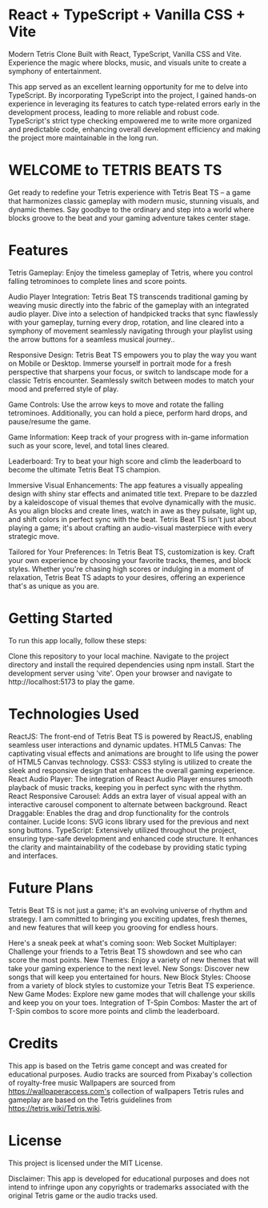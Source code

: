 # React + TypeScript + Vanilla CSS + Vite

Modern Tetris Clone Built with React, TypeScript, Vanilla CSS and Vite.
Experience the magic where blocks, music, and visuals unite to create a symphony of entertainment.

This app served as an excellent learning opportunity for me to delve into TypeScript. By incorporating
TypeScript into the project, I gained hands-on experience in leveraging its features to catch type-related
errors early in the development process, leading to more reliable and robust code. TypeScript's strict type
checking empowered me to write more organized and predictable code, enhancing overall development efficiency
and making the project more maintainable in the long run.

# WELCOME to TETRIS BEATS TS

Get ready to redefine your Tetris experience with Tetris Beat TS – a game that harmonizes classic gameplay
with modern music, stunning visuals, and dynamic themes. Say goodbye to the ordinary and step into a world
where blocks groove to the beat and your gaming adventure takes center stage.

# Features

Tetris Gameplay: Enjoy the timeless gameplay of Tetris, where you control falling tetrominoes to complete
lines and score points.

Audio Player Integration: Tetris Beat TS transcends traditional gaming by weaving music directly into the fabric
of the gameplay with an integrated audio player. Dive into a selection of handpicked tracks that sync flawlessly
with your gameplay, turning every drop, rotation, and line cleared into a symphony of movement seamlessly navigating
through your playlist using the arrow buttons for a seamless musical journey..

Responsive Design: Tetris Beat TS empowers you to play the way you want on Mobile or Desktop. Immerse yourself in portrait
mode for a fresh perspective that sharpens your focus, or switch to landscape mode for a classic Tetris encounter. Seamlessly
switch between modes to match your mood and preferred style of play.

Game Controls: Use the arrow keys to move and rotate the falling tetrominoes. Additionally, you can hold a piece, perform
hard drops, and pause/resume the game.

Game Information: Keep track of your progress with in-game information such as your score, level, and total lines cleared.

Leaderboard: Try to beat your high score and climb the leaderboard to become the ultimate Tetris Beat TS champion.

Immersive Visual Enhancements: The app features a visually appealing design with shiny star effects and animated title text.
Prepare to be dazzled by a kaleidoscope of visual themes that evolve dynamically with the music. As you align blocks and create
lines, watch in awe as they pulsate, light up, and shift colors in perfect sync with the beat. Tetris Beat TS isn't just about
playing a game; it's about crafting an audio-visual masterpiece with every strategic move.

Tailored for Your Preferences:
In Tetris Beat TS, customization is key. Craft your own experience by choosing your favorite tracks, themes, and block styles.
Whether you're chasing high scores or indulging in a moment of relaxation, Tetris Beat TS adapts to your desires, offering an
experience that's as unique as you are.

# Getting Started

To run this app locally, follow these steps:

Clone this repository to your local machine.
Navigate to the project directory and install the required dependencies using npm install.
Start the development server using 'vite'.
Open your browser and navigate to http://localhost:5173 to play the game.

# Technologies Used

ReactJS: The front-end of Tetris Beat TS is powered by ReactJS, enabling seamless user interactions and dynamic updates.
HTML5 Canvas: The captivating visual effects and animations are brought to life using the power of HTML5 Canvas technology.
CSS3: CSS3 styling is utilized to create the sleek and responsive design that enhances the overall gaming experience.
React Audio Player: The integration of React Audio Player ensures smooth playback of music tracks, keeping you in perfect sync
with the rhythm.
React Responsive Carousel: Adds an extra layer of visual appeal with an interactive carousel component to alternate between
background.
React Draggable: Enables the drag and drop functionality for the controls container.
Lucide Icons: SVG icons library used for the previous and next song buttons.
TypeScript: Extensively utilized throughout the project, ensuring type-safe development and enhanced code structure. It enhances
the clarity and maintainability of the codebase by providing static typing and interfaces.

# Future Plans

Tetris Beat TS is not just a game; it's an evolving universe of rhythm and strategy. I am committed to bringing you exciting updates,
fresh themes, and new features that will keep you grooving for endless hours.

Here's a sneak peek at what's coming soon:
Web Socket Multiplayer: Challenge your friends to a Tetris Beat TS showdown and see who can score the most points.
New Themes: Enjoy a variety of new themes that will take your gaming experience to the next level.
New Songs: Discover new songs that will keep you entertained for hours.
New Block Styles: Choose from a variety of block styles to customize your Tetris Beat TS experience.
New Game Modes: Explore new game modes that will challenge your skills and keep you on your toes.
Integration of T-Spin Combos: Master the art of T-Spin combos to score more points and climb the leaderboard.

# Credits

This app is based on the Tetris game concept and was created for educational purposes.
Audio tracks are sourced from Pixabay's collection of royalty-free music
Wallpapers are sourced from https://wallpaperaccess.com's collection of wallpapers
Tetris rules and gameplay are based on the Tetris guidelines from https://tetris.wiki/Tetris.wiki.

# License

This project is licensed under the MIT License.

Disclaimer: This app is developed for educational purposes and does not intend to infringe upon any copyrights or trademarks associated
with the original Tetris game or the audio tracks used.
